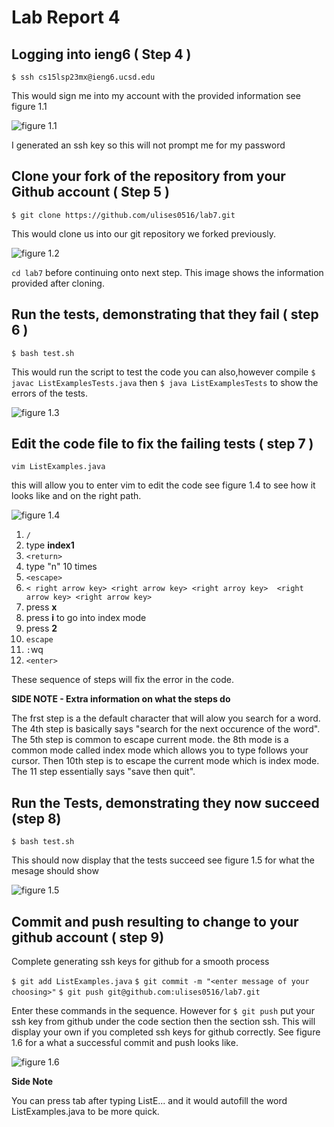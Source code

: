 # Lab Report 4

## Logging into ieng6 ( Step 4 ) 

```$ ssh cs15lsp23mx@ieng6.ucsd.edu```

This would sign me into my account with the provided 
information see figure 1.1 


![figure 1.1](https://github.com/ulises0516/cse15l-lab-reports/assets/125671517/cb30db03-c7aa-479d-bef3-90b63f68f4a4)

I generated an ssh key so this will not prompt me for my password 

## Clone your fork of the repository from your Github account ( Step 5 )
```$ git clone https://github.com/ulises0516/lab7.git```

This would clone us into our git repository we forked previously.

![figure 1.2](https://github.com/ulises0516/cse15l-lab-reports/assets/125671517/cf59dd92-40f7-4466-874f-f1d133120c3c)



```cd lab7``` before continuing onto next step. This image shows the information provided after cloning. 

## Run the tests, demonstrating that they fail ( step 6 )

```$ bash test.sh```

This would run the script to test the code you can also,however compile
```$ javac ListExamplesTests.java``` then ```$ java ListExamplesTests``` to show the errors of the tests.

![figure 1.3](https://github.com/ulises0516/cse15l-lab-reports/assets/125671517/590a25f3-45e1-426b-ba14-e6fb69518401)


## Edit the code file to fix the failing tests ( step 7 )

```vim ListExamples.java```

this will allow you to enter vim to edit the code see figure 1.4 to see how it looks like and on the right path.

![figure 1.4](<img width="667" alt="Screenshot 2023-05-22 at 4 11 00 PM" src="https://github.com/ulises0516/cse15l-lab-reports/assets/125671517/f4d4c80f-d18c-4943-911b-82fcb72d1df5">)

1. ```/``` 
2. type **index1**
3. ```<return>```
4. type "n" 10 times 
5.  ```<escape>```
6.  ```< right arrow key> <right arrow key> <right arroy key>  <right arrow key> <right arrow key>```
7.  press **x**
8.  press **i** to go into index mode
9.  press **2**
10.  ```escape```
11.  ```:```wq
12.  ```<enter>```

These sequence of steps will fix the error in the code.

**SIDE NOTE - Extra information on what the steps do** 

The frst step is a the default character that will alow you search for a word. The 4th step is basically says "search for the next occurence of the word". The 5th step is common to escape current mode. the 8th mode is a common mode called index mode which allows you to type follows your cursor. Then 10th step is to escape the current mode which is index mode. The 11 step essentially says "save then quit".

## Run the Tests, demonstrating they now succeed (step 8)

```$ bash test.sh```

This should now display that the tests succeed see figure 1.5 for what the mesage should show 

![figure 1.5](<img width="334" alt="Screenshot 2023-05-22 at 4 14 16 PM" src="https://github.com/ulises0516/cse15l-lab-reports/assets/125671517/de6ab616-74c3-4c68-8d4d-140bcc978d80">)

## Commit and push resulting to change to your github account ( step 9)

Complete generating ssh keys for github for a smooth process 

```$ git add ListExamples.java```
```$ git commit -m "<enter message of your choosing>"```
```$ git push git@github.com:ulises0516/lab7.git```

Enter these commands in the sequence. However for ```$ git push``` put your ssh key from github under the code section then the section ssh. This will display your own if you completed ssh keys for github correctly. See figure 1.6 for a what a successful commit and push looks like.

![figure 1.6](<img width="665" alt="Screenshot 2023-05-22 at 4 42 17 PM" src="https://github.com/ulises0516/cse15l-lab-reports/assets/125671517/1646958e-af88-43ac-8b69-283e7d120b31">)

**Side Note**

You can press tab after typing ListE... and it would autofill the word ListExamples.java to be more quick.
























